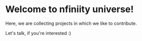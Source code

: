# Welcome to nfiniity universe!

Here, we are collecting projects in which we like to contribute.

Let's talk, if you're interested :)

